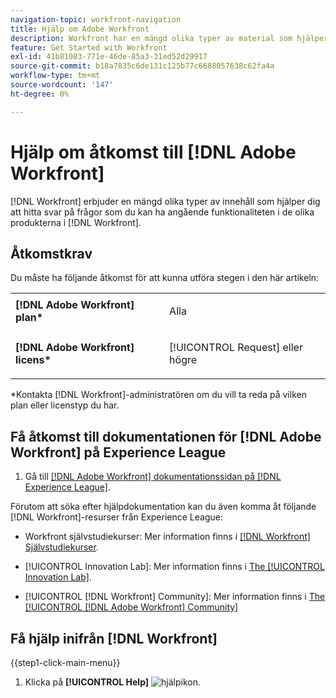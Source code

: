 ```yaml
---
navigation-topic: workfront-navigation
title: Hjälp om Adobe Workfront
description: Workfront har en mängd olika typer av material som hjälper dig att hitta svar på frågor du har om funktionaliteten i de olika produkter som Workfront erbjuder.
feature: Get Started with Workfront
exl-id: 41b81083-771e-46de-85a3-31ed52d29917
source-git-commit: b18a7835c6de131c125b77c6688057638c62fa4a
workflow-type: tm+mt
source-wordcount: '147'
ht-degree: 0%

---
```


# Hjälp om åtkomst till [!DNL Adobe Workfront]

[!DNL Workfront] erbjuder en mängd olika typer av innehåll som hjälper dig att hitta svar på frågor som du kan ha angående funktionaliteten i de olika produkterna i [!DNL Workfront].

## Åtkomstkrav

Du måste ha följande åtkomst för att kunna utföra stegen i den här artikeln:

<table style="table-layout:auto"> 
 <col> 
 </col> 
 <col> 
 </col> 
 <tbody> 
  <tr> 
   <td role="rowheader"><strong>[!DNL Adobe Workfront] plan*</strong></td> 
   <td> <p>Alla</p> </td> 
  </tr> 
  <tr> 
   <td role="rowheader"><strong>[!DNL Adobe Workfront] licens*</strong></td> 
   <td> <p>[!UICONTROL Request] eller högre</p> </td> 
  </tr> 
 </tbody> 
</table>

&#42;Kontakta [!DNL Workfront]-administratören om du vill ta reda på vilken plan eller licenstyp du har.

## Få åtkomst till dokumentationen för [!DNL Adobe Workfront] på Experience League

1. Gå till [[!DNL Adobe Workfront] dokumentationssidan på [!DNL Experience League]](https://experienceleague.adobe.com/sv/docs/workfront/using/home).

Förutom att söka efter hjälpdokumentation kan du även komma åt följande [!DNL Workfront]-resurser från Experience League:

* Workfront självstudiekurser: Mer information finns i [[!DNL Workfront] Självstudiekurser](https://experienceleague.adobe.com/sv/docs/workfront-learn/tutorials-workfront/home).

* [!UICONTROL Innovation Lab]: Mer information finns i [The [!UICONTROL Innovation Lab]](https://experienceleaguecommunities.adobe.com/t5/workfront-ideas/idb-p/workfront-ideas).
* [!UICONTROL [!DNL Workfront] Community]: Mer information finns i [The [!UICONTROL [!DNL Adobe Workfront] Community]](https://experienceleaguecommunities.adobe.com/t5/workfront/ct-p/workfront)

## Få hjälp inifrån [!DNL Workfront]

{{step1-click-main-menu}}

1. Klicka på **[!UICONTROL Help]** ![hjälpikon](assets/help-icon.png).
